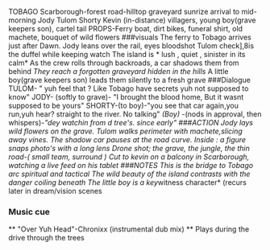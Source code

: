 TOBAGO
Scarborough-forest road-hilltop graveyard
sunrize arrival to mid-morning
Jody Tulom Shorty Kevin (in-distance) villagers, young boy(grave keepers son), cartel tail
PROPS-Ferry boat, dirt bikes, funeral shirt, old machete, bouquet of wild flowers
###visuals
The ferry to Tobago arrives just after Dawn. Jody leans over the rail, eyes bloodshot
Tulom check],8is the duffel while keeping watch
The island is * lush , quiet , sinister in its calm* 
As the crew rolls through backroads, a car shadows them from behind
*They reach a forgotten graveyard hidden in the hills*
A little boy(grave keepers son) leads them silently to a fresh grave
###Dialogue
TULOM- " yuh feel that ? Like Tobago have secrets yuh not supposed to know"
JODY- (softly to grave)- "I brought the blood home, But it wasnt supposed to be yours"
SHORTY-(to boy)-"you see that car again,you run,yuh hear? straight to the river. No talking"
*(Boy)* -(nods in approval, then whispers)*-"dey watchin from d tree's. since early"
###ACTION
Jody lays wild flowers on the grave.
Tulom walks perimeter with machete,slicing away vines.
The shadow car pauses at the road curve. Inside : a figure snaps photo's with a long lens
Drone shot; the grave, the jungle, the thin road-( small team, surround )
Cut to kevin on a balcony in Scarborough, watching a live feed on his tablet
###NOTES
This is the *bridge to Tobago arc* spiritual and tactical
The wild beauty of the island contrasts with the danger coiling beneath
The little boy is a key*witness character* (recurs later in dream/vision scenes
### Music cue
** "Over Yuh Head"-Chronixx (instrumental dub mix) **
Plays during the drive through the trees
